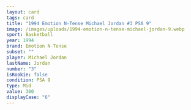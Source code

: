 ```yaml
---
layout: card
tags: card
title: "1994 Emotion N-Tense Michael Jordan #3 PSA 9"
image: /images/uploads/1994-emotion-n-tense-michael-jordan-9.webp
sport: Basketball
year: 1994
brand: Emotion N-Tense
subset: ""
player: Michael Jordan
lastName: Jordan
number: "3"
isRookie: false
condition: PSA 9
type: Mid
value: 300
displayCase: "6"
---
```

